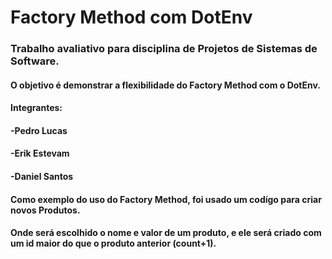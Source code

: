 # **Factory Method com DotEnv**

### Trabalho avaliativo para disciplina de Projetos de Sistemas de Software.

#### O objetivo é demonstrar a flexibilidade do Factory Method com o DotEnv.

#### Integrantes:
####  -Pedro Lucas
####  -Erik Estevam
####  -Daniel Santos

#### Como exemplo do uso do Factory Method, foi usado um codígo para criar novos Produtos.
#### Onde será escolhido o nome e valor de um produto, e ele será criado com um id maior do que o produto anterior (count+1).  
